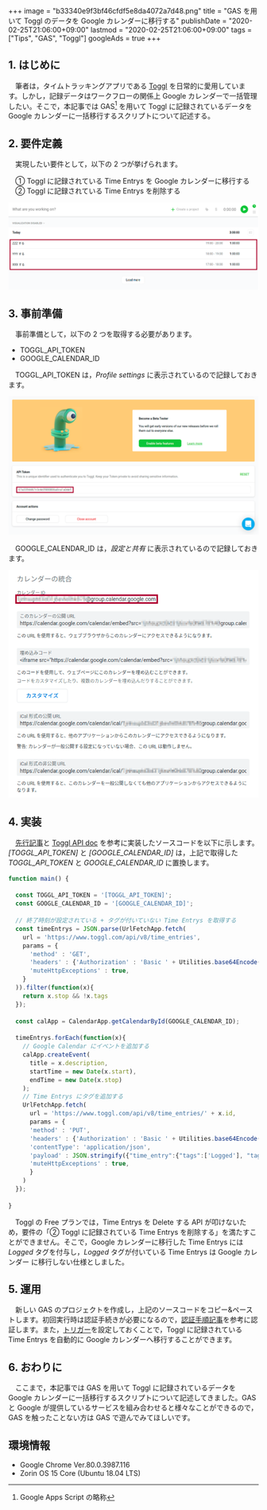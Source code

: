 +++
image = "b33340e9f3bf46cfdf5e8da4072a7d48.png"
title = "GAS を用いて Toggl のデータを Google カレンダーに移行する"
publishDate = "2020-02-25T21:06:00+09:00"
lastmod = "2020-02-25T21:06:00+09:00"
tags = ["Tips", "GAS", "Toggl"]
googleAds = true
+++

## 1. はじめに

　筆者は，タイムトラッキングアプリである [Toggl](https://toggl.com/) を日常的に愛用しています。しかし，記録データはワークフローの関係上 Google カレンダーで一括管理したい。そこで，本記事では GAS[^1] を用いて Toggl に記録されているデータを Google カレンダーに一括移行するスクリプトについて記述する。

[^1]: Google Apps Script の略称

## 2. 要件定義

　実現したい要件として，以下の 2 つが挙げられます。

　① Toggl に記録されている Time Entrys を Google カレンダーに移行する  
　② Toggl に記録されている Time Entrys を削除する

![](e8555184bc468f7ea1652db6918563d8.png)

## 3. 事前準備

　事前準備として，以下の 2 つを取得する必要があります。

* TOGGL_API_TOKEN
* GOOGLE_CALENDAR_ID

　TOGGL_API_TOKEN は，*Profile settings* に表示されているので記録しておきます。

![](370e258e7c8c1d8d742a5950f7246a23.png)

　GOOGLE_CALENDAR_ID は，*設定と共有* に表示されているので記録しておきます。

![](06aaa09b5a16de6a5d9a71aa67442a87.png)

## 4. 実装

　[先行記事](https://m-kawaguchi.hatenablog.jp/entry/2017/11/12/Toggl%E3%81%AE%E3%83%AD%E3%82%B0%E3%82%92Google%E3%82%AB%E3%83%AC%E3%83%B3%E3%83%80%E3%83%BC%E3%81%AB%E8%87%AA%E5%8B%95%E8%A8%98%E9%8C%B2%E3%81%99%E3%82%8B%E3%82%B9%E3%82%AF%E3%83%AA%E3%83%97 )と [Toggl API doc](https://github.com/toggl/toggl_api_docs/blob/master/toggl_api.md) を参考に実装したソースコードを以下に示します。*[TOGGL_API_TOKEN]* と *[GOOGLE_CALENDAR_ID]* は，上記で取得した *TOGGL_API_TOKEN* と *GOOGLE_CALENDAR_ID* に置換します。

```js
function main() {
  
  const TOGGL_API_TOKEN = '[TOGGL_API_TOKEN]';
  const GOOGLE_CALENDAR_ID = '[GOOGLE_CALENDAR_ID]';
  
  // 終了時刻が設定されている + タグが付いていない Time Entrys を取得する
  const timeEntrys = JSON.parse(UrlFetchApp.fetch(
    url = 'https://www.toggl.com/api/v8/time_entries',
    params = {
      'method' : 'GET',
      'headers' : {'Authorization' : 'Basic ' + Utilities.base64Encode(TOGGL_API_TOKEN + ':api_token')}, 
      'muteHttpExceptions' : true,
    }
  )).filter(function(x){
    return x.stop && !x.tags
  });
  
  const calApp = CalendarApp.getCalendarById(GOOGLE_CALENDAR_ID);
  
  timeEntrys.forEach(function(x){
    // Google Calendar にイベントを追加する
    calApp.createEvent(
      title = x.description,
      startTime = new Date(x.start),
      endTime = new Date(x.stop)
    );
    // Time Entrys にタグを追加する
    UrlFetchApp.fetch(
      url = 'https://www.toggl.com/api/v8/time_entries/' + x.id,
      params = {
      'method' : 'PUT',
      'headers' : {'Authorization' : 'Basic ' + Utilities.base64Encode(TOGGL_API_TOKEN + ':api_token')}, 
      'contentType': 'application/json',
      'payload' : JSON.stringify({"time_entry":{"tags":['Logged'], "tag_action": "add"}}),
      'muteHttpExceptions' : true,
      }
    )
  });

}
```

　Toggl の Free プランでは，Time Entrys を Delete する API が叩けないため，要件の「② Toggl に記録されている Time Entrys を削除する」を満たすことができません。そこで，Google カレンダーに移行した Time Entrys には *Logged* タグを付与し，*Logged* タグが付いている Time Entrys は Google カレンダー に移行しない仕様としました。

## 5. 運用

　新しい GAS のプロジェクトを作成し，上記のソースコードをコピー&ペーストします。初回実行時は認証手続きが必要になるので，[認証手順記事](https://www.virment.com/step-allow-google-apps-script/)を参考に認証します。また，[トリガー](https://tonari-it.com/gas-trigger-set/)を設定しておくことで，Toggl に記録されている Time Entrys を自動的に Google カレンダーへ移行することができます。

## 6. おわりに

　ここまで，本記事では GAS を用いて Toggl に記録されているデータを Google カレンダーに一括移行するスクリプトについて記述してきました。GAS と Google が提供しているサービスを組み合わせると様々なことができるので，GAS を触ったことない方は GAS で遊んでみてほしいです。

## 環境情報

* Google Chrome Ver.80.0.3987.116
* Zorin OS 15 Core (Ubuntu 18.04 LTS)